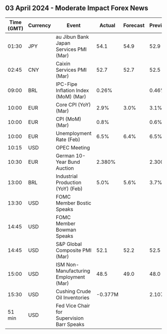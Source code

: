 ## 03 April 2024 - Moderate Impact Forex News

| Time (GMT) | Currency | Event | Actual | Forecast | Previous |
|------|----------|-------|--------|----------|----------|
| 01:30 | JPY | au Jibun Bank Japan Services PMI (Mar) | 54.1 | 54.9 | 52.9 |
| 02:45 | CNY | Caixin Services PMI (Mar) | 52.7 | 52.7 | 52.5 |
| 09:00 | BRL | IPC-Fipe Inflation Index (MoM) (Mar) | 0.26% |  | 0.46% |
| 10:00 | EUR | Core CPI (YoY) (Mar) | 2.9% | 3.0% | 3.1% |
| 10:00 | EUR | CPI (MoM) (Mar) | 0.8% |  | 0.6% |
| 10:00 | EUR | Unemployment Rate (Feb) | 6.5% | 6.4% | 6.5% |
| 10:15 | USD | OPEC Meeting |  |  |  |
| 10:30 | EUR | German 10-Year Bund Auction | 2.380% |  | 2.300% |
| 13:00 | BRL | Industrial Production (YoY) (Feb) | 5.0% | 5.6% | 3.7% |
| 13:30 | USD | FOMC Member Bostic Speaks |  |  |  |
| 14:45 | USD | FOMC Member Bowman Speaks |  |  |  |
| 14:45 | USD | S&P Global Composite PMI (Mar) | 52.1 | 52.2 | 52.5 |
| 15:00 | USD | ISM Non-Manufacturing Employment (Mar) | 48.5 | 49.0 | 48.0 |
| 15:30 | USD | Cushing Crude Oil Inventories | -0.377M |  | 2.107M |
| 51 min | USD | Fed Vice Chair for Supervision Barr Speaks |  |  |  |
